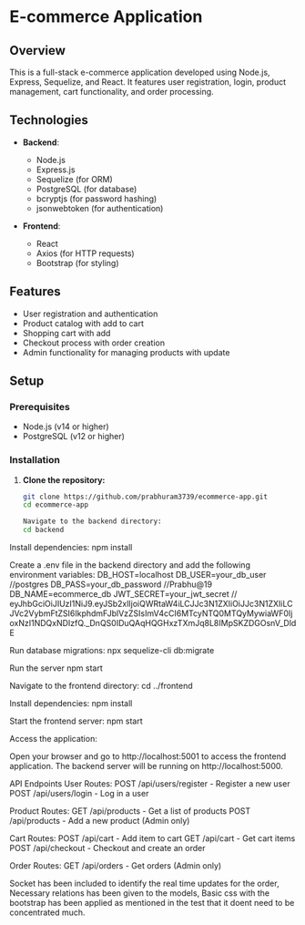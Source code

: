 # E-commerce Application

## Overview

This is a full-stack e-commerce application developed using Node.js, Express, Sequelize, and React. It features user registration, login, product management, cart functionality, and order processing.

## Technologies

- **Backend**:
  - Node.js
  - Express.js
  - Sequelize (for ORM)
  - PostgreSQL (for database)
  - bcryptjs (for password hashing)
  - jsonwebtoken (for authentication)

- **Frontend**:
  - React
  - Axios (for HTTP requests)
  - Bootstrap (for styling)

## Features

- User registration and authentication
- Product catalog with add to cart
- Shopping cart with add
- Checkout process with order creation
- Admin functionality for managing products with update

## Setup

### Prerequisites

- Node.js (v14 or higher)
- PostgreSQL (v12 or higher)

### Installation

1. **Clone the repository:**

   ```bash
   git clone https://github.com/prabhuram3739/ecommerce-app.git
   cd ecommerce-app

   Navigate to the backend directory:
   cd backend

  Install dependencies:
  npm install

  Create a .env file in the backend directory and add the following environment variables:
  DB_HOST=localhost
DB_USER=your_db_user //postgres
DB_PASS=your_db_password //Prabhu@19
DB_NAME=ecommerce_db
JWT_SECRET=your_jwt_secret // eyJhbGciOiJIUzI1NiJ9.eyJSb2xlIjoiQWRtaW4iLCJJc3N1ZXIiOiJJc3N1ZXIiLCJVc2VybmFtZSI6IkphdmFJblVzZSIsImV4cCI6MTcyNTQ0MTQyMywiaWF0IjoxNzI1NDQxNDIzfQ._DnQS0IDuQAqHQGHxzTXmJq8L8IMpSKZDGOsnV_DldE

Run database migrations:
npx sequelize-cli db:migrate

Run the server
npm start

Navigate to the frontend directory:
cd ../frontend

Install dependencies:
npm install

Start the frontend server:
npm start

Access the application:

Open your browser and go to http://localhost:5001 to access the frontend application. The backend server will be running on http://localhost:5000.

API Endpoints
User Routes:
POST /api/users/register - Register a new user
POST /api/users/login - Log in a user

Product Routes:
GET /api/products - Get a list of products
POST /api/products - Add a new product (Admin only)

Cart Routes:
POST /api/cart - Add item to cart
GET /api/cart - Get cart items
POST /api/checkout - Checkout and create an order

Order Routes:
GET /api/orders - Get orders (Admin only)

 Socket has been included to identify the real time updates for the order, Necessary relations has been given to the models, Basic css with the bootstrap has been applied as mentioned in the test that it doent need to be concentrated much.
 
